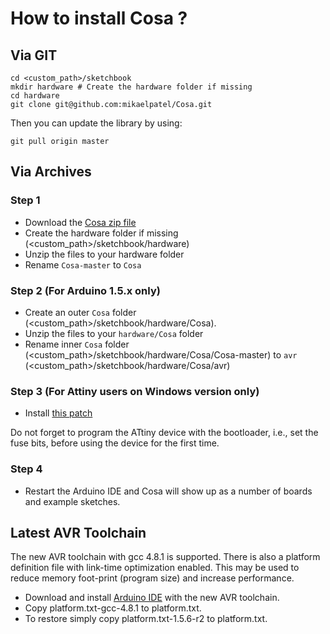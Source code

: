 # How to install Cosa ?

## Via GIT

```shell
cd <custom_path>/sketchbook
mkdir hardware # Create the hardware folder if missing
cd hardware
git clone git@github.com:mikaelpatel/Cosa.git
```

Then you can update the library by using:

```shell
git pull origin master
```

## Via Archives

### Step 1

* Download the [Cosa zip file](https://github.com/mikaelpatel/Cosa/archive/master.zip)
* Create the hardware folder if missing (<custom_path>/sketchbook/hardware)
* Unzip the files to your hardware folder
* Rename `Cosa-master` to `Cosa`

### Step 2 (For Arduino 1.5.x only)    

* Create an outer `Cosa` folder (<custom_path>/sketchbook/hardware/Cosa).
* Unzip the files to your `hardware/Cosa` folder
* Rename inner `Cosa` folder (<custom_path>/sketchbook/hardware/Cosa/Cosa-master) to `avr` (<custom_path>/sketchbook/hardware/Cosa/avr)

### Step 3 (For Attiny users on Windows version only)

* Install [this patch](https://github.com/TCWORLD/ATTinyCore/tree/master/PCREL%20Patch%20for%20GCC)

Do not forget to program the ATtiny device with the bootloader, i.e.,
set the fuse bits, before using the device for the first time.

### Step 4

* Restart the Arduino IDE and Cosa will show up as a number of boards and example sketches.  

## Latest AVR Toolchain

The new AVR toolchain with gcc 4.8.1 is supported. There is also a
platform definition file with link-time optimization enabled. This may
be used to reduce memory foot-print (program size) and increase
performance. 

* Download and install [Arduino IDE](https://groups.google.com/a/arduino.cc/forum/#!msg/developers/21G5w2HbUOg/bJtG94vEEhkJ) with the new AVR toolchain.
* Copy platform.txt-gcc-4.8.1 to platform.txt. 
* To restore simply copy platform.txt-1.5.6-r2 to platform.txt.
